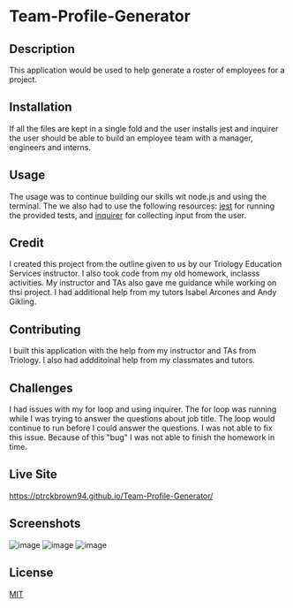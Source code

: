 # Team-Profile-Generator

## Description 
This application would be used to help generate a roster of employees for a project. 


## Installation 
If all the files are kept in a single fold and the user installs jest and inquirer the user should be able to build an employee team with a manager, engineers and interns.  

## Usage
The usage was to continue building our skills wit node.js and using the terminal. The we also had to use the following resources: [jest](https://jestjs.io/) for running the provided tests, and [inquirer](https://www.npmjs.com/package/inquirer) for collecting input from the user. 

## Credit
I created this project from the outline given to us by our Triology Education Services instructor. I also took code from my old homework, inclasss activities. My instructor and TAs also  gave me guidance while working on thsi project. I had additional help from my tutors Isabel Arcones and Andy Gikling. 

## Contributing 
I built this application with the help from my instructor and TAs from Triology. I also had addditoinal help from my classmates and tutors. 

## Challenges
I had issues with my for loop and using inquirer. The for loop was running while I was trying to answer the questions about job title. The loop would continue to run before I could answer the questions. I was not able to fix this issue. Because of this "bug" I was not able to finish the homework in time.  

## Live Site
 https://ptrckbrown94.github.io/Team-Profile-Generator/

## Screenshots
![image]()
![image]()
![image]()


## License
[MIT](https://choosealicense.com/licenses/mit/)
